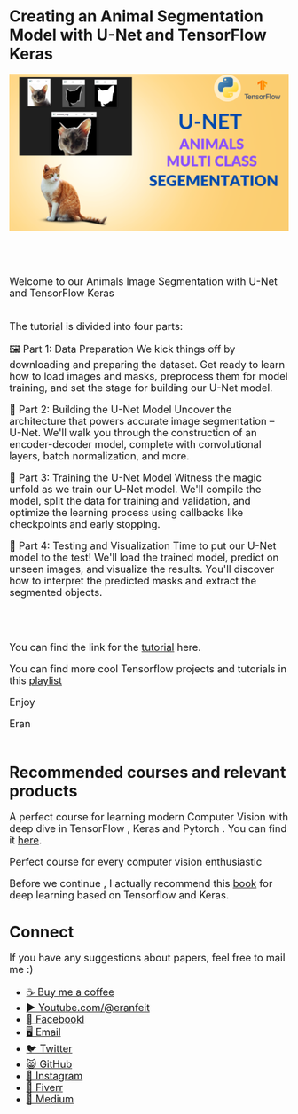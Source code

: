 # Creating an Animal Segmentation Model with U-Net and TensorFlow Keras

<p align="center">
  <img width="800" src="Unet- Animals.png" "image">
</p>

##
<br/><br/> 

<font size= "4" >
Welcome to our Animals Image Segmentation with U-Net and TensorFlow Keras 
<br/><br/> 

The tutorial is divided into four parts:

🖼️ Part 1: Data Preparation We kick things off by downloading and preparing the dataset. Get ready to learn how to load images and masks, preprocess them for model training, and set the stage for building our U-Net model.

🧠 Part 2: Building the U-Net Model Uncover the architecture that powers accurate image segmentation – U-Net. We'll walk you through the construction of an encoder-decoder model, complete with convolutional layers, batch normalization, and more.

🚀 Part 3: Training the U-Net Model Witness the magic unfold as we train our U-Net model. We'll compile the model, split the data for training and validation, and optimize the learning process using callbacks like checkpoints and early stopping.

🔮 Part 4: Testing and Visualization Time to put our U-Net model to the test! We'll load the trained model, predict on unseen images, and visualize the results. You'll discover how to interpret the predicted masks and extract the segmented objects.


<br/><br/> 

You can find the link for the [tutorial](https://youtu.be/oHc4yrV64wU) here. 

You can find more cool Tensorflow projects and tutorials in this [playlist](https://youtube.com/playlist?list=PLdkryDe59y4Ze9_12JhWu3cs-lOGYwYeD)

Enjoy

Eran
<br/><br/> 

</font>

# Recommended courses and relevant products 
<font size= "4" >

A perfect course for learning modern Computer Vision with deep dive in TensorFlow , Keras and Pytorch . You can find it [here](http://bit.ly/3HeDy1V).

Perfect course for every computer vision enthusiastic

Before we continue , I actually recommend this [book](https://amzn.to/3STWZ2N) for deep learning based on Tensorflow and Keras. 



</font>

# Connect

<font size= "4" >
If you have any suggestions about papers, feel free to mail me :)

- [☕ Buy me a coffee](https://ko-fi.com/eranfeit)
- [▶️ Youtube.com/@eranfeit](youtube.com/@eranfeit?sub_confirmation=1)
- [🐙 Facebookl](https://www.facebook.com/groups/3080601358933585)
- [🖥️ Email](mailto:feitgemel@gmail.com)
- [🐦 Twitter](https://twitter.com/eran_feit )
- [😸 GitHub](https://github.com/feitgemel)
- [📸 Instagram](https://www.instagram.com/eran_feit/)
- [🤝 Fiverr ](https://www.fiverr.com/s/mB3Pbb)
- [📝 Medium ](https://medium.com/@feitgemel)


</font>

